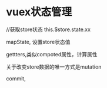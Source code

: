 

# vuex状态管理




//获取store状态
this.$store.state.xx

mapState,
设置store状态值

gettters,类似compoted属性，计算属性


关于改变store数据的唯一方式是mutation


commit,
